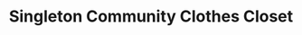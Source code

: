 ---
title: "Singleton Community Clothes Closet"
url: /independence/singleton-community-clothes-closet/
shop: clothes
---